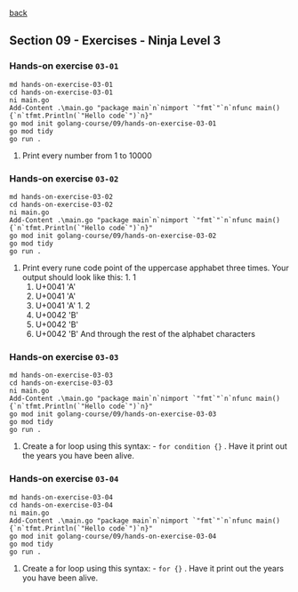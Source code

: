 [back](../LOCAL_NOTES.md)

## Section 09 - Exercises - Ninja Level 3
### Hands-on exercise `03-01`
```
md hands-on-exercise-03-01
cd hands-on-exercise-03-01
ni main.go
Add-Content .\main.go "package main`n`nimport `"fmt`"`n`nfunc main() {`n`tfmt.Println(`"Hello code`")`n}"
go mod init golang-course/09/hands-on-exercise-03-01
go mod tidy
go run .
```
  1. Print every number from 1 to 10000
### Hands-on exercise `03-02`
```
md hands-on-exercise-03-02
cd hands-on-exercise-03-02
ni main.go
Add-Content .\main.go "package main`n`nimport `"fmt`"`n`nfunc main() {`n`tfmt.Println(`"Hello code`")`n}"
go mod init golang-course/09/hands-on-exercise-03-02
go mod tidy
go run .
```
  1. Print every rune code point of the uppercase apphabet three times. Your output should look like this:
    1. 1
      1. U+0041 'A' 
      1. U+0041 'A' 
      1. U+0041 'A' 
    1. 2
      1. U+0042 'B' 
      1. U+0042 'B' 
      1. U+0042 'B' 
    And through the rest of the alphabet characters
### Hands-on exercise `03-03`
```
md hands-on-exercise-03-03
cd hands-on-exercise-03-03
ni main.go
Add-Content .\main.go "package main`n`nimport `"fmt`"`n`nfunc main() {`n`tfmt.Println(`"Hello code`")`n}"
go mod init golang-course/09/hands-on-exercise-03-03
go mod tidy
go run .
```
  1. Create a for loop using this syntax:
    - `for condition {}`
    . Have it print out the years you have been alive. 
### Hands-on exercise `03-04`
```
md hands-on-exercise-03-04
cd hands-on-exercise-03-04
ni main.go
Add-Content .\main.go "package main`n`nimport `"fmt`"`n`nfunc main() {`n`tfmt.Println(`"Hello code`")`n}"
go mod init golang-course/09/hands-on-exercise-03-04
go mod tidy
go run .
```
  1. Create a for loop using this syntax:
    - `for {}`
    . Have it print out the years you have been alive. 
